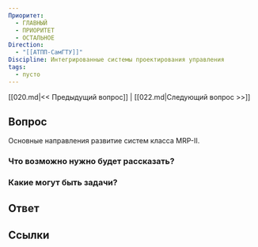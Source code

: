 ```yaml
---
Приоритет:
  - ГЛАВНЫЙ
  - ПРИОРИТЕТ
  - ОСТАЛЬНОЕ
Direction:
  - "[[АТПП-СамГТУ]]" 
Discipline: Интегрированные системы проектирования управления 
tags:
  - пусто
---
```

[[020.md|<< Предыдущий вопрос]] | [[022.md|Следующий вопрос >>]]
## Вопрос

Основные направления развитие систем класса MRP-II.

### Что возможно нужно будет рассказать?

### Какие могут быть задачи?

## Ответ

## Ссылки
